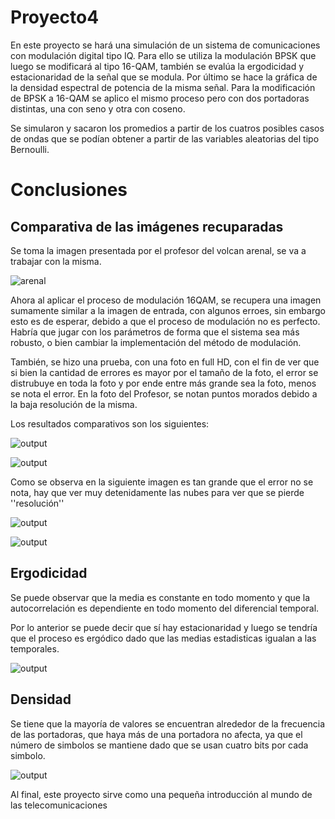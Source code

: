 # Proyecto4

En este proyecto se hará una simulación de un sistema de comunicaciones con modulación digital tipo IQ. Para ello se utiliza la modulación BPSK que luego se modificará al tipo 16-QAM, también se evalúa la ergodicidad y estacionaridad de la señal que se modula. Por último se hace la gráfica de la densidad espectral de potencia de la misma señal. Para la modificación de BPSK a 16-QAM se aplico el mismo proceso pero con dos portadoras distintas, una con seno y otra con coseno.

Se simularon y sacaron los promedios a partir de los cuatros posibles casos de ondas que se podían obtener a partir de las variables aleatorias del tipo Bernoulli.

# Conclusiones

## Comparativa de las imágenes recuparadas

Se toma la imagen presentada por el profesor del volcan arenal, se va a trabajar con la misma. 

![arenal](https://user-images.githubusercontent.com/65052436/125574786-118f36ca-4e1b-4692-bd47-76f1d7bf8a25.jpg)

Ahora al aplicar el proceso de modulación 16QAM, se recupera una imagen sumamente similar a la imagen de entrada, con algunos erroes, sin embargo esto es de esperar, debido a que el proceso de modulación no es perfecto. Habría que jugar con los parámetros de forma que el sistema sea más robusto, o bien cambiar la implementación del método de modulación.

También, se hizo una prueba, con una foto en full HD, con el fin de ver que si bien la cantidad de errores es mayor por el tamaño de la foto, el error se distrubuye en toda la foto y por ende entre más grande sea la foto, menos se nota el error. En la foto del Profesor, se notan puntos morados debido a la baja resolución de la misma. 

Los resultados comparativos son los siguientes:

![output](https://user-images.githubusercontent.com/65052436/125576620-f9fc2322-4fb9-43fe-806a-c144e57bcb4a.png)

![output](https://user-images.githubusercontent.com/65052436/125576436-6509f1b6-4a8d-4141-b3b4-5cc92e2a10a4.png)

Como se observa en la siguiente imagen es tan grande que el error no se nota, hay que ver muy detenidamente las nubes para ver que se pierde ''resolución'' 

![output](https://user-images.githubusercontent.com/65052436/125576327-87423673-c2b4-4710-8ba6-24a98b046ad1.png)

![output](https://user-images.githubusercontent.com/65052436/125576561-a0687747-3134-4493-a3a4-4f09ce2cb1f1.png)

## Ergodicidad

Se puede observar que la media es constante en todo momento y que la autocorrelación es dependiente en todo momento del diferencial temporal.

Por lo anterior se puede decir que sí hay estacionaridad y luego se tendría que el proceso es ergódico dado que las medias estadisticas igualan a las temporales.

![output](https://user-images.githubusercontent.com/65052436/125576920-7bc9f501-d94e-4171-b81f-38a81a160b97.png)

## Densidad

Se tiene que la mayoría de valores se encuentran alrededor de la frecuencia de las portadoras, que haya más de una portadora no afecta, ya que el número de simbolos se mantiene dado que se usan cuatro bits por cada simbolo.

![output](https://user-images.githubusercontent.com/65052436/125576797-48713770-2c87-4c52-8660-16d8a46f0d58.png)

Al final, este proyecto sirve como una pequeña introducción al mundo de las telecomunicaciones
